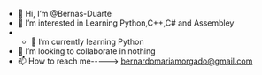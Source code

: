 - 👋 Hi, I’m @Bernas-Duarte
- 👀 I’m interested in Learning Python,C++,C# and Assembley
- - 🌱 I’m currently learning Python
- 💞️ I’m looking to collaborate in nothing
- 📫 How to reach me-----> bernardomariamorgado@gmail.com

<!---
Bernas-Duarte/Bernas-Duarte is a ✨ special ✨ repository because its `README.md` (this file) appears on your GitHub profile.
You can click the Preview link to take a look at your changes.
--->
